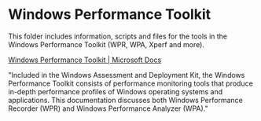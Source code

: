 # Windows Performance Toolkit

This folder includes information, scripts and files for the tools in the Windows Performance Toolkit (WPR, WPA, Xperf and more).

[Windows Performance Toolkit | Microsoft Docs](https://docs.microsoft.com/en-us/windows-hardware/test/wpt/)

"Included in the Windows Assessment and Deployment Kit, the Windows Performance Toolkit consists of performance monitoring tools that produce in-depth performance profiles of Windows operating systems and applications. This documentation discusses both Windows Performance Recorder (WPR) and Windows Performance Analyzer (WPA)."
